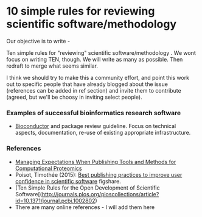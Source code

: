 # 10 simple rules for reviewing scientific software/methodology

Our objective is to write  - 

Ten simple rules for "reviewing" scientific software/methodology . We wont focus on writing TEN, though. We will write as many as possible. Then redraft to merge what seems similar.

I think we should try to make this a community effort, and point this work out to specific people that have already blogged about the issue (references can be added in ref section) and invite them to contribute (agreed, but we'll be choosy in inviting select people). 


### Examples of successful bioinformatics research software

- [Bioconductor](http://bioconductor.org/) and package review guideline. Focus on technical aspects, documentation, re-use of existing appropriate infrastructure. 


### References
- [Managing Expectations When Publishing Tools and Methods for Computational Proteomics](http://pubs.acs.org/doi/abs/10.1021/pr501318d)
- Poisot, Timothée (2015): [Best publishing practices to improve user confidence in scientific software](http://figshare.com/articles/Best_publishing_practices_to_improve_user_confidence_in_scientific_software/1434688) figshare.
- [Ten Simple Rules for the Open Development of Scientific Software[(http://journals.plos.org/ploscollections/article?id=10.1371/journal.pcbi.1002802)
- There are many online references - I will add them here
